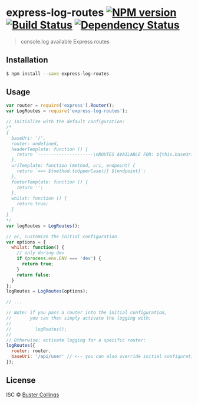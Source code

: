 # express-log-routes [![NPM version][npm-image]][npm-url] [![Build Status][travis-image]][travis-url] [![Dependency Status][daviddm-image]][daviddm-url]

> console.log available Express routes 

## Installation

```sh
$ npm install --save express-log-routes
```

## Usage

```js
var router = require('express').Router();
var LogRoutes = require('express-log-routes');

// Initialize with the default configuration:
/*
{
  baseUri: '/',
  router: undefined,
  headerTemplate: function () {
    return `---------------------\nROUTES AVAILABLE FOR: ${this.baseUri}\n---------------------`;
  },
  uriTemplate: function (method, uri, endpoint) {
    return `==> ${method.toUpperCase()} ${endpoint}`;
  },
  footerTemplate: function () {
    return '';
  },
  whilst: function () {
    return true;
  }
}
*/
var logRoutes = LogRoutes();

// or, customize the initial configuration
var options = {
  whilst: function() {
    // only during dev
    if (process.env.ENV === 'dev') {
      return true;
    }
    return false;
  }
};
logRoutes = LogRoutes(options);

// ...

// Note: if you pass a router into the initial configuration,
//       you can then simply activate the logging with:
//
//         logRoutes();
//
// Otherwise: activate logging for a specific router:
logRoutes({
  router: router,
  baseUri: '/api/user' // <-- you can also override initial configurations
});

```
## License

ISC © [Buster Collings](https://about.me/buster)


[npm-image]: https://badge.fury.io/js/express-log-routes.svg
[npm-url]: https://npmjs.org/package/express-log-routes
[travis-image]: https://travis-ci.org/busterc/express-log-routes.svg?branch=master
[travis-url]: https://travis-ci.org/busterc/express-log-routes
[daviddm-image]: https://david-dm.org/busterc/express-log-routes.svg?theme=shields.io
[daviddm-url]: https://david-dm.org/busterc/express-log-routes
